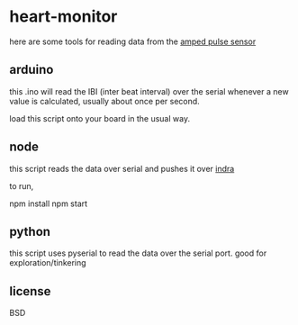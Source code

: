 # heart-monitor

here are some tools for reading data from the [amped pulse sensor](https://www.adafruit.com/products/1093)

## arduino

this .ino will read the IBI (inter beat interval) over the serial whenever a new value is calculated, usually about once per second.

load this script onto your board in the usual way.

## node

this script reads the data over serial and pushes it over [indra](http://github.com/indra-net/collection-server)

to run,

   npm install
   npm start

## python

this script uses pyserial to read the data over the serial port. good for exploration/tinkering

## license

BSD
